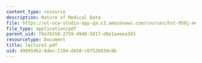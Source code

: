 ```yaml
---
content_type: resource
description: Nature of Medical Data
file: https://ol-ocw-studio-app-qa.s3.amazonaws.com/courses/hst-950j-medical-computing-spring-2003/49095d628dec2104d658c0752b939c0b_lecture2.pdf
file_type: application/pdf
parent_uid: f9a7b558-2759-4948-5817-d8e1aaeea3d3
resourcetype: Document
title: lecture2.pdf
uid: 49095d62-8dec-2104-d658-c0752b939c0b
---
```

